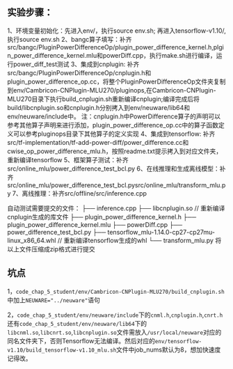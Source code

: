 ## 实验步骤：

1、环境变量初始化：先进入env/，执行source env.sh; 再进入tensorflow-v1.10/,执行source env.sh
2、bangc算子填写：补齐src/bangc/PluginPowerDifferenceOp/plugin_power_difference_kernel.h,plgin_power_difference_kernel.mlu和powerDiff.cpp，执行make.sh进行编译，运行power_diff_test测试
3、集成到cnplugin: 补齐src/bangc/PluginPowerDifferenceOp/cnplugin.h和plugin_power_difference_op.cc，将整个PluginPowerDifferenceOp文件夹复制到env/Cambricon-CNPlugin-MLU270/pluginops,在Cambricon-CNPlugin-MLU270目录下执行build_cnplugin.sh重新编译cnplugin;编译完成后将build/libcnplugin.so和cnplugin.h分别拷入到env/neuware/lib64和env/neuware/include中。
 注：cnplugin.h中PowerDifference算子的声明可以参考其他算子声明来进行添加，plugin_power_difference_op.cc中的算子函数定义可以参考pluginops目录下其他算子的定义实现
4、集成到tensorflow: 补齐src/tf-implementation/tf-add-power-diff/power_difference.cc和cwise_op_power_difference_mlu.h，按照readme.txt提示拷入到对应文件夹，重新编译tensorflow
5、框架算子测试：补齐src/online_mlu/power_difference_test_bcl.py
6、在线推理和生成离线模型：补齐src/online_mlu/power_difference_test_bcl.pysrc/online_mlu/transform_mlu.py
7、离线推理：补齐src/offline/src/inference.cpp

自动测试需要提交的文件：
├── inference.cpp
├── libcnplugin.so      // 重新编译cnplugin生成的库文件
├── plugin_power_difference_kernel.h
├── plugin_power_difference_kernel.mlu
├── powerDiff.cpp
├── power_difference_test_bcl.py
├── tensorflow_mlu-1.14.0-cp27-cp27mu-linux_x86_64.whl      // 重新编译tensorflow生成的whl
└── transform_mlu.py
将以上文件压缩成zip格式进行提交



## 坑点

​		1，`code_chap_5_student/env/Cambricon-CNPlugin-MLU270/build_cnplugin.sh`中加上`NEUWARE="../neuware"`语句

​		2，`code_chap_5_student/env/neuware/include`下的`cnml.h`,`cnplugin.h`,`cnrt.h`还有`code_chap_5_student/env/neuware/lib64`下的`libcnml.so`,`libcnrt.so`,`libcnplugin.so`文件需放入`/usr/local/neuware`对应的同名文件夹下，否则Tensorflow无法编译。然后对应的`env/tensorflow-v1.10/build_tensorflow-v1.10_mlu.sh`文件中job_nums默认为8，想加快速度记得改。

